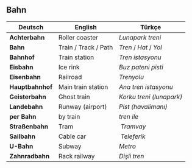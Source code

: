 ## Bahn

Deutsch | English | Türkçe
--- | --- | ---
**Achterbahn** | Roller coaster | _Lunapark treni_
**Bahn** | Train / Track / Path | _Tren_ / _Hat_ / _Yol_
**Bahnhof** | Train station | _Tren istasyonu_
**Eisbahn** | Ice rink | _Buz pateni pisti_
**Eisenbahn** | Railroad | _Trenyolu_
**Hauptbahnhof** | Main train station | _Ana tren istasyonu_
**Geisterbahn** | Ghost train | _Korku treni (lunapark)_
**Landebahn** | Runway (airport) | _Pist (havalimanı)_
**per Bahn** | by train | _tren ile_
**Straßenbahn** | Tram | _Tramvay_
**Sailbahn** | Cable car | _Teleferik_
**U-Bahn** | Subway | _Metro_
**Zahnradbahn** | Rack railway | _Dişli tren_
